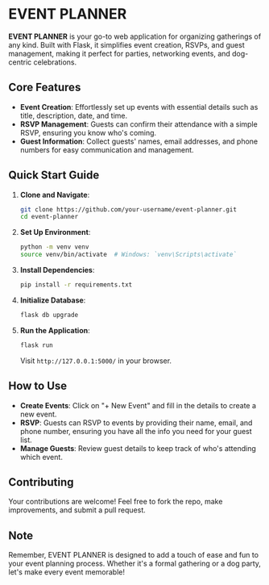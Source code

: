 # EVENT PLANNER

**EVENT PLANNER** is your go-to web application for organizing gatherings of any kind. Built with Flask, it simplifies event creation, RSVPs, and guest management, making it perfect for parties, networking events, and dog-centric celebrations.

## Core Features

- **Event Creation**: Effortlessly set up events with essential details such as title, description, date, and time.
- **RSVP Management**: Guests can confirm their attendance with a simple RSVP, ensuring you know who's coming.
- **Guest Information**: Collect guests' names, email addresses, and phone numbers for easy communication and management.

## Quick Start Guide

1. **Clone and Navigate**:
    ```bash
    git clone https://github.com/your-username/event-planner.git
    cd event-planner
    ```

2. **Set Up Environment**:
    ```bash
    python -m venv venv
    source venv/bin/activate  # Windows: `venv\Scripts\activate`
    ```

3. **Install Dependencies**:
    ```bash
    pip install -r requirements.txt
    ```

4. **Initialize Database**:
    ```bash
    flask db upgrade
    ```

5. **Run the Application**:
    ```bash
    flask run
    ```
    Visit `http://127.0.0.1:5000/` in your browser.

## How to Use

- **Create Events**: Click on "+ New Event" and fill in the details to create a new event.
- **RSVP**: Guests can RSVP to events by providing their name, email, and phone number, ensuring you have all the info you need for your guest list.
- **Manage Guests**: Review guest details to keep track of who's attending which event.

## Contributing

Your contributions are welcome! Feel free to fork the repo, make improvements, and submit a pull request.

## Note

Remember, EVENT PLANNER is designed to add a touch of ease and fun to your event planning process. Whether it's a formal gathering or a dog party, let's make every event memorable!
